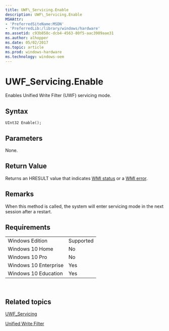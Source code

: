 ```yaml
---
title: UWF\_Servicing.Enable
description: UWF\_Servicing.Enable
MSHAttr:
- 'PreferredSiteName:MSDN'
- 'PreferredLib:/library/windows/hardware'
ms.assetid: c93b858c-dcb4-4563-80f5-aac3909aae31
ms.author: alhopper
ms.date: 05/02/2017
ms.topic: article
ms.prod: windows-hardware
ms.technology: windows-oem
---
```


# UWF\_Servicing.Enable


Enables Unified Write Filter (UWF) servicing mode.

## Syntax


```
UInt32 Enable();
```

## Parameters


None.

## Return Value


Returns an HRESULT value that indicates [WMI status](http://go.microsoft.com/fwlink/p/?LinkID=208318) or a [WMI error](http://go.microsoft.com/fwlink/p/?LinkID=208317).

## Remarks


When this method is called, the system will enter servicing mode in the next session after a restart.

## Requirements


|                       |           |
|-----------------------|-----------|
| Windows Edition       | Supported |
| Windows 10 Home       | No        |
| Windows 10 Pro        | No        |
| Windows 10 Enterprise | Yes       |
| Windows 10 Education  | Yes       |

 

## Related topics


[UWF\_Servicing](uwf-servicing.md)

[Unified Write Filter](unified-write-filter.md)

 

 







